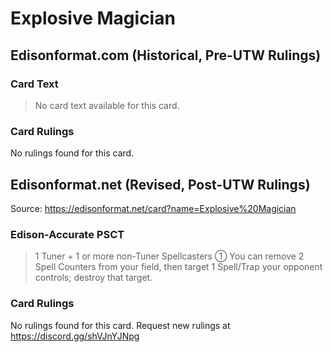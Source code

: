 # Explosive Magician

## Edisonformat.com (Historical, Pre-UTW Rulings)

### Card Text

> No card text available for this card.

### Card Rulings

No rulings found for this card.

## Edisonformat.net (Revised, Post-UTW Rulings)

Source: https://edisonformat.net/card?name=Explosive%20Magician

### Edison-Accurate PSCT

> 1 Tuner + 1 or more non-Tuner Spellcasters
> ① You can remove 2 Spell Counters from your field, then target 1 Spell/Trap your opponent controls; destroy that target.

### Card Rulings

No rulings found for this card. Request new rulings at https://discord.gg/shVJnYJNpg
            
